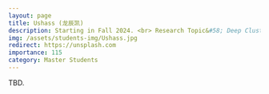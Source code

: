 ```yaml
---
layout: page
title: Ushass (龙辰凯)
description: Starting in Fall 2024. <br> Research Topic&#58; Deep Clustering.
img: /assets/students-img/Ushass.jpg
redirect: https://unsplash.com
importance: 115
category: Master Students
---
```


TBD.
